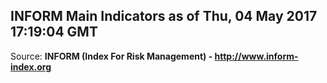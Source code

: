 ## INFORM Main Indicators as of Thu, 04 May 2017 17:19:04 GMT

Source: **INFORM (Index For Risk Management) - http://www.inform-index.org**